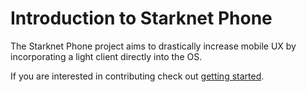 # Introduction to Starknet Phone

The Starknet Phone project aims to drastically increase mobile UX by 
incorporating a light client directly into the OS.

If you are interested in contributing check out 
[getting started](./getting-started/README.md).
